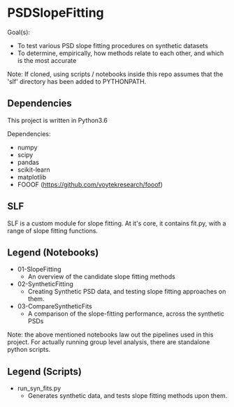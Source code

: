 # PSDSlopeFitting

Goal(s):
- To test various PSD slope fitting procedures on synthetic datasets
- To determine, empirically, how methods relate to each other, and which is the most accurate

Note: If cloned, using scripts / notebooks inside this repo assumes that the 'slf' directory has been added to PYTHONPATH.

## Dependencies

This project is written in Python3.6

Dependencies:
- numpy
- scipy
- pandas
- scikit-learn
- matplotlib
- FOOOF (https://github.com/voytekresearch/fooof)

## SLF

SLF is a custom module for slope fitting. At it's core, it contains fit.py, with a range of slope fitting functions. 

## Legend (Notebooks)
- 01-SlopeFitting
    - An overview of the candidate slope fitting methods
- 02-SyntheticFitting
    - Creating Synthetic PSD data, and testing slope fitting approaches on them.
- 03-CompareSyntheticFits
    - A comparison of the slope-fitting performance, across the synthetic PSDs
    
Note: the above mentioned notebooks law out the pipelines used in this project. For actually running group level analysis, there are standalone python scripts. 

## Legend (Scripts)

- run_syn_fits.py
    - Generates synthetic data, and tests slope fitting methods upon them.
